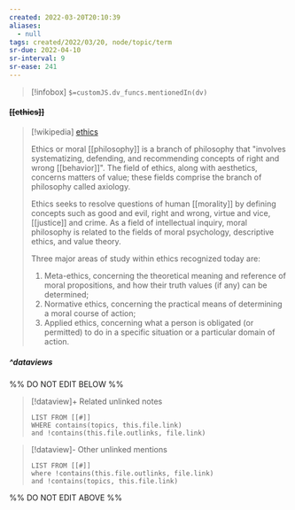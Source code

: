 ```yaml
---
created: 2022-03-20T20:10:39 
aliases:
  - null
tags: created/2022/03/20, node/topic/term
sr-due: 2022-04-10
sr-interval: 9
sr-ease: 241
---
```

> [!infobox]
`$=customJS.dv_funcs.mentionedIn(dv)`

#### <s class="topic-title">[[ethics]]</s>

> [!wikipedia] [ethics](https://en.wikipedia.org/wiki/Ethics)
> 
> Ethics or moral [[philosophy]] is a branch of philosophy that "involves systematizing, defending, and recommending concepts of right and wrong [[behavior]]". The field of ethics, along with aesthetics, concerns matters of value; these fields comprise the branch of philosophy called axiology.
> 
> Ethics seeks to resolve questions of human [[morality]] by defining concepts such as good and evil, right and wrong, virtue and vice, [[justice]] and crime. As a field of intellectual inquiry, moral philosophy is related to the fields of moral psychology, descriptive ethics, and value theory.
> 
> Three major areas of study within ethics recognized today are:
> 
> 1. Meta-ethics, concerning the theoretical meaning and reference of moral propositions, and how their truth values (if any) can be determined;
> 2. Normative ethics, concerning the practical means of determining a moral course of action;
> 3. Applied ethics, concerning what a person is obligated (or permitted) to do in a specific situation or a particular domain of action.
>


##### ^dataviews

%% DO NOT EDIT BELOW %%
> [!dataview]+ Related unlinked notes
> ```dataview
> LIST FROM [[#]]
> WHERE contains(topics, this.file.link)
> and !contains(this.file.outlinks, file.link)
> ```
 
> [!dataview]- Other unlinked mentions
> ```dataview
> LIST FROM [[#]]
> where !contains(this.file.outlinks, file.link)
> and !contains(topics, this.file.link)
> ```

%% DO NOT EDIT ABOVE %%
